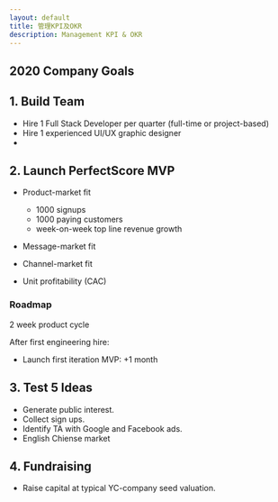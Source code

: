 ```yaml
---
layout: default
title: 管理KPI及OKR
description: Management KPI & OKR
---
```


## 2020 Company Goals

## 1. Build Team

* Hire 1 Full Stack Developer per quarter (full-time or project-based)
* Hire 1 experienced UI/UX graphic designer
* 

## 2. Launch PerfectScore MVP

* Product-market fit
	* 1000 signups
	* 1000 paying customers
	* week-on-week top line revenue growth
* Message-market fit
* Channel-market fit

* Unit profitability (CAC)

### Roadmap

2 week product cycle

After first engineering hire:

* Launch first iteration MVP: +1 month

## 3. Test 5 Ideas

* Generate public interest.
* Collect sign ups.
* Identify TA with Google and Facebook ads.
* English Chiense market

## 4. Fundraising

* Raise capital at typical YC-company seed valuation.